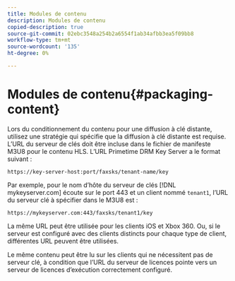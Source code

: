 ```yaml
---
title: Modules de contenu
description: Modules de contenu
copied-description: true
source-git-commit: 02ebc3548a254b2a6554f1ab34afbb3ea5f09bb8
workflow-type: tm+mt
source-wordcount: '135'
ht-degree: 0%

---
```


# Modules de contenu{#packaging-content}

Lors du conditionnement du contenu pour une diffusion à clé distante, utilisez une stratégie qui spécifie que la diffusion à clé distante est requise. L’URL du serveur de clés doit être incluse dans le fichier de manifeste M3U8 pour le contenu HLS. L’URL Primetime DRM Key Server a le format suivant :

```
https://key-server-host:port/faxsks/tenant-name/key
```

Par exemple, pour le nom d’hôte du serveur de clés [!DNL mykeyserver.com] écoute sur le port 443 et un client nommé `tenant1`, l’URL du serveur clé à spécifier dans le M3U8 est :

```
https://mykeyserver.com:443/faxsks/tenant1/key
```

La même URL peut être utilisée pour les clients iOS et Xbox 360. Ou, si le serveur est configuré avec des clients distincts pour chaque type de client, différentes URL peuvent être utilisées.

Le même contenu peut être lu sur les clients qui ne nécessitent pas de serveur clé, à condition que l’URL du serveur de licences pointe vers un serveur de licences d’exécution correctement configuré.
